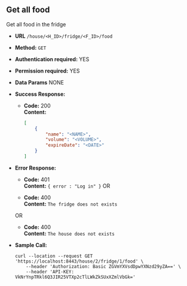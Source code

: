**Get all food**
----
Get all food in the fridge 

* **URL** `/house/<H_ID>/fridge/<F_ID>/food`
* **Method:** `GET`
*  **Authentication required:** YES
*  **Permission required:** YES

* **Data Params** NONE
* **Success Response:**
    * **Code:** 200 <br />
      **Content:**
      ```json
      [
          {
              "name": "<NAME>",
              "volume": "<VOLUME>",
              "expireDate": "<DATE>"
          }
      ]
      ```

* **Error Response:**
    * **Code:** 401 <br />
      **Content:** `{ error : "Log in" }`
      OR

    * **Code:** 400 <br />
      **Content:** `The fridge does not exists`

  OR

    * **Code:** 400 <br />
      **Content:** `The house does not exists`

* **Sample Call:**
    ```shell
    curl --location --request GET 'https://localhost:8443/house/2/fridge/1/food' \
        --header 'Authorization: Basic ZGVmYXVsdDpwYXNzd29yZA==' \
        --header 'API-KEY: VkNrYnpTRkl6Q3JIR25VTXp2cTlLWkZkSUxXZmlVbGk='
    ```